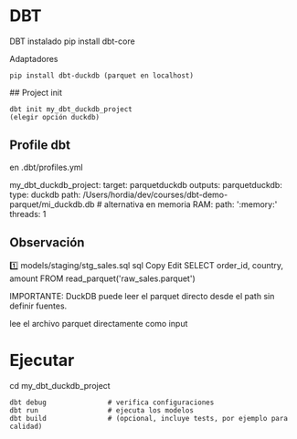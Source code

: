 # DBT

DBT instalado
	pip install dbt-core



Adaptadores

	pip install dbt-duckdb (parquet en localhost)

## Project init

	dbt init my_dbt_duckdb_project
	(elegir opción duckdb)

## Profile dbt

en .dbt/profiles.yml

my_dbt_duckdb_project:
  target: parquetduckdb
  outputs:
    parquetduckdb:
      type: duckdb
      path: /Users/hordia/dev/courses/dbt-demo-parquet/mi_duckdb.db
      # alternativa en memoria RAM: path: ':memory:'
      threads: 1

## Observación
1️⃣ models/staging/stg_sales.sql
sql
Copy
Edit
SELECT
  order_id,
  country,
  amount
FROM read_parquet('raw_sales.parquet')

IMPORTANTE: DuckDB puede leer el parquet directo desde el path sin definir fuentes.

lee el archivo parquet directamente como input


# Ejecutar

cd my_dbt_duckdb_project

	dbt debug               # verifica configuraciones
	dbt run                 # ejecuta los modelos
	dbt build               # (opcional, incluye tests, por ejemplo para calidad)

